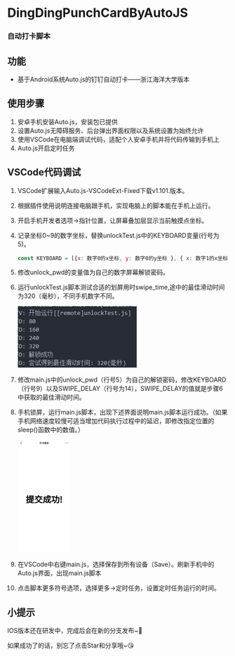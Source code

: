 # DingDingPunchCardByAutoJS

### 自动打卡脚本

## 功能

- 基于Android系统Auto.js的钉钉自动打卡——浙江海洋大学版本

## 使用步骤

1. 安卓手机安装Auto.js，安装包已提供
2. 设置Auto.js无障碍服务、后台弹出界面权限以及系统设置为始终允许
3. 使用VSCode在电脑端调试代码，适配个人安卓手机并将代码传输到手机上
4. Auto.js开启定时任务

## VSCode代码调试

1. VSCode扩展输入Auto.js-VSCodeExt-Fixed下载v1.101.版本。

2. 根据插件使用说明连接电脑跟手机，实现电脑上的脚本能在手机上运行。

3. 开启手机开发者选项->指针位置，让屏幕叠加层显示当前触摸点坐标。

4. 记录坐标0~9的数字坐标，替换unlockTest.js中的KEYBOARD变量(行号为5)。

   ```javascript
   const KEYBOARD = [{x: 数字0的x坐标, y: 数字0的y坐标 }, { x: 数字1的x坐标, y: 数字1的y坐标 }, { x: 数字2的x坐标, y: 数字2的y坐标 },{ x: 数字3的x坐标, y: 数字3的y坐标 }, { x: 数字4的x坐标, y: 数字4的y坐标 }, { x: 数字5的x坐标, y: 数字5的y坐标 },{ x: 数字6的x坐标, y: 数字6的y坐标 }, { x: 数字7的x坐标, y: 数字7的y坐标 }, { x: 数字8的x坐标, y: 数字8的y坐标 },{ x: 数字9的x坐标, y: 数字9的y坐标 }];
   ```

   

5. 修改unlock_pwd的变量值为自己的数字屏幕解锁密码。

6. 运行unlockTest.js脚本测试合适的划屏用时swipe_time,途中的最佳滑动时间为320（毫秒），不同手机数字不同。

   ![swipe_delay](https://github.com/Amadeus9029/DingDingPunchCardByAutoJS/blob/main/img/swipe_delay.png)

7. 修改main.js中的unlock_pwd（行号5）为自己的解锁密码，修改KEYBOARD（行号9）以及SWIPE_DELAY（行号为14），SWIPE_DELAY的值就是步骤6中获取的最佳滑动时间。

8. 手机锁屏，运行main.js脚本，出现下述界面说明main.js脚本运行成功。（如果手机网络速度较慢可适当增加代码执行过程中的延迟，即修改指定位置的sleep()函数中的数值。）

   <img src="https://github.com/Amadeus9029/DingDingPunchCardByAutoJS/blob/main/img/successful.jpg" alt="successful" style="zoom:25%;" />

9. 在VSCode中右键main.js，选择保存到所有设备（Save）。刷新手机中的Auto.js界面，出现main.js脚本

10. 点击脚本更多符号选项，选择更多->定时任务，设置定时任务运行的时间。

## 小提示

IOS版本还在研发中，完成后会在新的分支发布~:train:

如果成功了的话，别忘了点击Star和分享哦~:kissing_heart:





